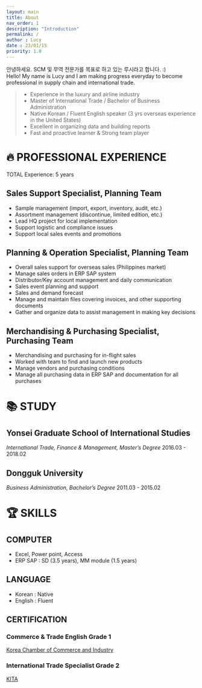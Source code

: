 ```yaml
---
layout: main
title: About
nav_order: 1
description: "Introduction"
permalink: /
author : Lucy
date : 23/01/15
priority: 1.0
---
```


안녕하세요. SCM 및 무역 전문가를 목표로 하고 있는 루시라고 합니다. :)  
Hello! My name is Lucy and I am making progress everyday to become professional in supply chain and international trade.  

> - Experience in the luxury and airline industry
> - Master of International Trade / Bachelor of Business Administration
> - Native Korean / Fluent English speaker (3 yrs overseas experience in the United States)
> - Excellent in organizing data and building reports
> - Fast and proactive learner & Strong team player  

# 🔥 PROFESSIONAL EXPERIENCE
TOTAL Experience: 5 years  

## Sales Support Specialist, Planning Team 
  - Sample management (import, export, inventory, audit, etc.)  
  - Assortment management (discontinue, limited edition, etc.)  
  - Lead HQ project for local implementation  
  - Support logistic and compliance issues  
  - Support local sales events and promotions  
## Planning & Operation Specialist, Planning Team 
  - Overall sales support for overseas sales (Philippines market)  
  - Manage sales orders in ERP SAP system  
  - Distributor/Key account management and daily communication  
  - Sales event planning and support  
  - Sales and demand forecast  
  - Manage and maintain files covering invoices, and other supporting documents  
  - Gather and organize data to assist management in making key decisions  
## Merchandising & Purchasing Specialist, Purchasing Team 
  - Merchandising and purchasing for in-flight sales  
  - Worked with team to find and launch new products  
  - Manage vendors and purchasing conditions  
  - Manage all purchasing data in ERP SAP and documentation for all purchases  

# 📚 STUDY
## Yonsei Graduate School of International Studies
*International Trade, Finance & Management, Master’s Degree*
2016.03 - 2018.02
## Dongguk University
*Business Administration, Bachelor’s Degree*
2011.03 - 2015.02

# 🏆 SKILLS
## COMPUTER 
  - Excel, Power point, Access 
  - ERP SAP : SD (3.5 years), MM module (1.5 years) 
## LANGUAGE 
  - Korean : Native 
  - English : Fluent

## CERTIFICATION
### **Commerce & Trade English Grade 1**
[Korea Chamber of Commerce and Industry](http://english.korcham.net/nChamEng/Service/Main/appl/Main.asp) 

### **International Trade Specialist Grade 2**
[KITA](https://www.kita.net/) 

